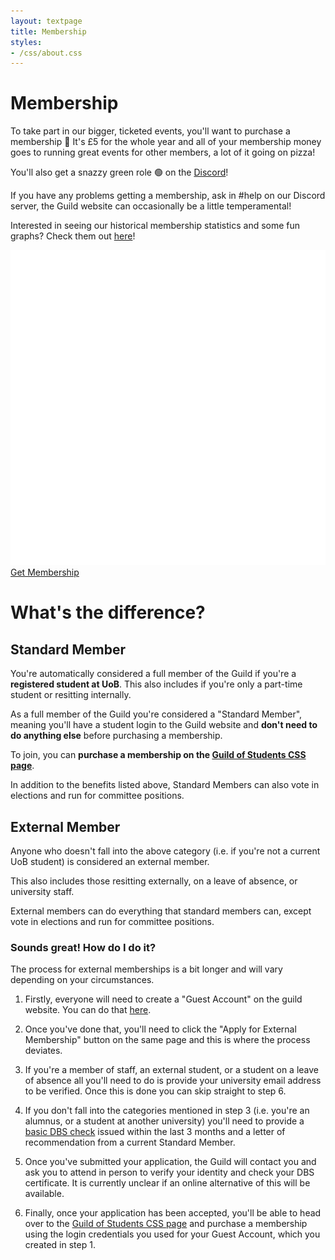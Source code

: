 ```yaml
---
layout: textpage
title: Membership
styles:
- /css/about.css
---
```


# Membership

To take part in our bigger, ticketed events, you'll want to purchase a
membership 🎉 It's £5 for the whole year and all of your membership money goes
to running great events for other members, a lot of it going on pizza!

You'll also get a snazzy green role 🟢 on the [Discord](/discord)!

If you have any problems getting a membership, ask in #help on our Discord
server, the Guild website can occasionally be a little temperamental!

Interested in seeing our historical membership statistics and some fun graphs? Check them out [here](/membership-stats)!

<div class="text-center">
  <a href="/join" class="button guild-button">
    <img src="/assets/about/guild-logo.svg" class="text-img" alt="Get Membership">
    Get Membership
  </a>
</div>



<div class="section-box" markdown="1">

<div class="text-center" markdown="1">

# What's the difference?

</div>

## Standard Member

You're automatically considered a full member of the Guild if you're a <b>registered student at UoB</b>. 
This also includes if you're only a part-time student or resitting internally.

As a full member of the Guild you're considered a "Standard Member", meaning you'll have a student login to the Guild website and <b>don't need to do anything else</b> before purchasing a membership.

To join, you can <b>purchase a membership on the [Guild of Students CSS page](/join)</b>.

In addition to the benefits listed above, Standard Members can also vote in elections and run for committee positions.

## External Member

Anyone who doesn't fall into the above category (i.e. if you're not a current UoB student) is considered an external member.

This also includes those resitting externally, on a leave of absence, or university staff.

External members can do everything that standard members can, except vote in elections and run for committee positions.

### Sounds great! How do I do it?

The process for external memberships is a bit longer and will vary depending on your circumstances.

1. Firstly, everyone will need to create a "Guest Account" on the guild website. You can do that [here](https://www.guildofstudents.com/about/memberships/).

2. Once you've done that, you'll need to click the "Apply for External Membership" button on the same page and this is where the process deviates.

3. If you're a member of staff, an external student, or a student on a leave of absence all you'll need to do is provide your university email address to be verified. Once this is done you can skip straight to step 6.

4. If you don't fall into the categories mentioned in step 3 (i.e. you're an alumnus, or a student at another university) you'll need to provide a [basic DBS check](https://www.gov.uk/request-copy-criminal-record) issued within the last 3 months and a letter of recommendation from a current Standard Member.

5. Once you've submitted your application, the Guild will contact you and ask you to attend in person to verify your identity and check your DBS certificate. It is currently unclear if an online alternative of this will be available. 

6. Finally, once your application has been accepted, you'll be able to head over to the [Guild of Students CSS page](/join) and purchase a membership using the login credentials you used for your Guest Account, which you created in step 1.


</div>
